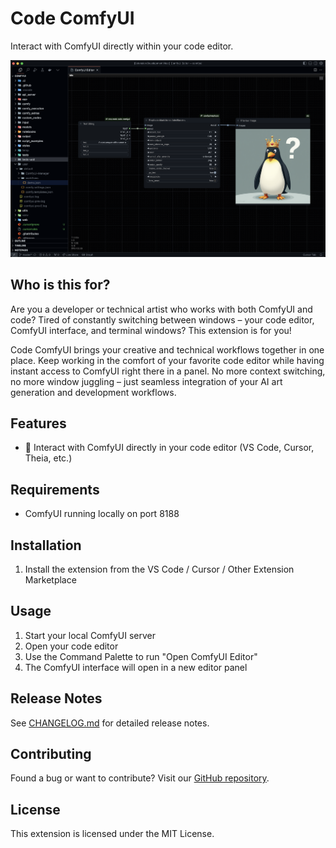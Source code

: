 # Code ComfyUI

Interact with ComfyUI directly within your code editor.

![ComfyUI in Cursor](images/preview.png)

## Who is this for?

Are you a developer or technical artist who works with both ComfyUI and code? Tired of constantly switching between windows – your code editor, ComfyUI interface, and terminal windows? This extension is for you!

Code ComfyUI brings your creative and technical workflows together in one place. Keep working in the comfort of your favorite code editor while having instant access to ComfyUI right there in a panel. No more context switching, no more window juggling – just seamless integration of your AI art generation and development workflows.

## Features

- 🎨 Interact with ComfyUI directly in your code editor (VS Code, Cursor, Theia, etc.)

## Requirements

- ComfyUI running locally on port 8188

## Installation

1. Install the extension from the VS Code / Cursor / Other Extension Marketplace

## Usage

1. Start your local ComfyUI server
2. Open your code editor
3. Use the Command Palette to run "Open ComfyUI Editor"
4. The ComfyUI interface will open in a new editor panel

## Release Notes

See [CHANGELOG.md](CHANGELOG.md) for detailed release notes.

## Contributing

Found a bug or want to contribute? Visit our [GitHub repository](https://github.com/piiq/code-comfyui).

## License

This extension is licensed under the MIT License.
